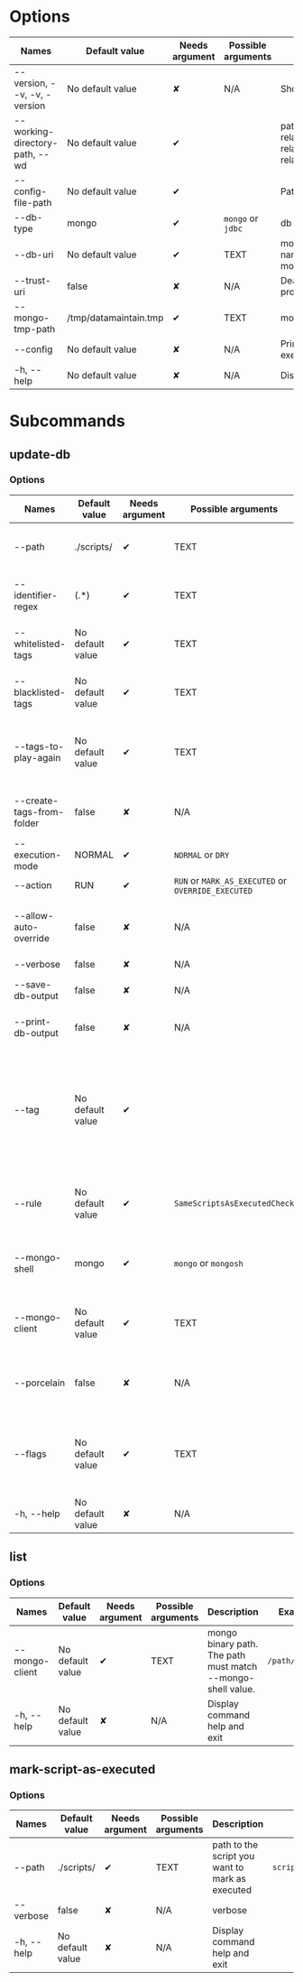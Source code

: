 # Options
|Names|Default value|Needs argument|Possible arguments|Description|Examples|
|---|---|---|---|---|---|
|--version, --v, -v, -version|No default value|✘|N/A|Show the version and exit||
|--working-directory-path, --wd|No default value|✔| |path to the working directory. Can be relative but prefer absolute path. All relative paths configured will be relative to this path if set.||
|--config-file-path|No default value|✔| |Path to config file. File must exist.|```myProject/src/main/resources/config/datamaintain.properties```|
|--db-type|mongo|✔|```mongo``` or ```jdbc```|db type||
|--db-uri|No default value|✔|TEXT|mongo uri with at least database name. Ex: mongodb://localhost:27017/newName|```mongodb://localhost:27017/newName```|
|--trust-uri|false|✘|N/A|Deactivate all controls on the URI you provide Datamaintain||
|--mongo-tmp-path|/tmp/datamaintain.tmp|✔|TEXT|mongo tmp file path||
|--config|No default value|✘|N/A|Print the configuration without executing the subcommand||
|-h, --help|No default value|✘|N/A|Display command help and exit||
# Subcommands
## update-db
### Options

|Names|Default value|Needs argument|Possible arguments|Description|Examples|
|---|---|---|---|---|---|
|--path|./scripts/|✔|TEXT|path to directory containing scripts|```src/main/resources/scripts/```|
|--identifier-regex|(.*)|✔|TEXT|regex to extract identifier part from scripts|```v(.*)_.*```|
|--whitelisted-tags|No default value|✔|TEXT|tags to whitelist (separated by ',')|```WHITELISTED_TAG1,WHITELISTED_TAG2```|
|--blacklisted-tags|No default value|✔|TEXT|tags to blacklist (separated by ',')|```BLACKLISTED_TAG1,BLACKLISTED_TAG2```|
|--tags-to-play-again|No default value|✔|TEXT|tags to play again at each datamaintain execution (separated by ',')|```TAG_TO_PLAY_AGAIN1,TAG_TO_PLAY_AGAIN2```|
|--create-tags-from-folder|false|✘|N/A|create automatically tags from parent folders||
|--execution-mode|NORMAL|✔|```NORMAL``` or ```DRY```|execution mode||
|--action|RUN|✔|```RUN``` or ```MARK_AS_EXECUTED``` or ```OVERRIDE_EXECUTED```|script action||
|--allow-auto-override|false|✘|N/A|Allow datamaintain to automaticaly override scripts||
|--verbose|false|✘|N/A|verbose||
|--save-db-output|false|✘|N/A|save your script and db output||
|--print-db-output|false|✘|N/A|print your script and db output||
|--tag|No default value|✔| |Tag defined using glob path matchers. To define multiple tags, use option multiple times. Syntax example: MYTAG1=[pathMatcher1, pathMatcher2]|```MYTAG1=[pathMatcher1, pathMatcher2]```|
|--rule|No default value|✔|```SameScriptsAsExecutedCheck```|check rule to play. To define multiple rules, use option multiple times.||
|--mongo-shell|mongo|✔|```mongo``` or ```mongosh```|mongo binary, can be mongo or mongosh. mongo by default||
|--mongo-client|No default value|✔|TEXT|mongo binary path. The path must match --mongo-shell value.|```/path/to/mongo```|
|--porcelain|false|✘|N/A|for each executed script, display relative path to scan path||
|--flags|No default value|✔|TEXT|add a flag on the executed scripts. To define multiple rules, use option multiple times.||
|-h, --help|No default value|✘|N/A|Display command help and exit||
## list
### Options

|Names|Default value|Needs argument|Possible arguments|Description|Examples|
|---|---|---|---|---|---|
|--mongo-client|No default value|✔|TEXT|mongo binary path. The path must match --mongo-shell value.|```/path/to/mongo```|
|-h, --help|No default value|✘|N/A|Display command help and exit||
## mark-script-as-executed
### Options

|Names|Default value|Needs argument|Possible arguments|Description|Examples|
|---|---|---|---|---|---|
|--path|./scripts/|✔|TEXT|path to the script you want to mark as executed|```scripts/myScript1.js```|
|--verbose|false|✘|N/A|verbose||
|-h, --help|No default value|✘|N/A|Display command help and exit||
